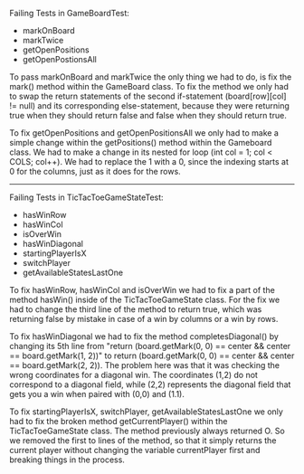 Failing Tests in GameBoardTest:

- markOnBoard
- markTwice
- getOpenPositions
- getOpenPostionsAll

To pass markOnBoard and markTwice the only thing we had to do, is fix the mark() method within the GameBoard class. To fix
the method we only had to swap the return statements of the second if-statement (board[row][col] != null) and its 
corresponding else-statement, because they were returning true when they should return false and false when they should
return true. 

To fix getOpenPositions and getOpenPositionsAll we only had to make a simple change within the getPositions() method within 
the Gameboard class. We had to make a change in its nested for loop (int col = 1; col < COLS; col++). We had to replace the 1
with a 0, since the indexing starts at 0 for the columns, just as it does for the rows.

---

Failing Tests in TicTacToeGameStateTest:
- hasWinRow
- hasWinCol
- isOverWin
- hasWinDiagonal
- startingPlayerIsX
- switchPlayer
- getAvailableStatesLastOne

To fix hasWinRow, hasWinCol and isOverWin we had to fix a part of the method hasWin() inside of the TicTacToeGameState class. 
For the fix we had to change the third line of the method to return true, which was returning false by mistake in case of a 
win by columns or a win by rows.

To fix hasWinDiagonal we had to fix the method completesDiagonal() by changing its 5th line from "return (board.getMark(0, 0) == center && center == board.getMark(1, 2))"
to return (board.getMark(0, 0) == center && center == board.getMark(2, 2)). The problem here was that it was checking the wrong
coordinates for a diagonal win. The coordinates (1,2) do not correspond to a diagonal field, while (2,2) represents the diagonal
field that gets you a win when paired with (0,0) and (1.1).

To fix startingPlayerIsX, switchPlayer, getAvailableStatesLastOne we only had to fix the broken method getCurrentPlayer() 
within the TicTacToeGameState class. The method previously always returned O. So we removed the first to lines of the method, so that it simply
returns the current player without changing the variable currentPlayer first and breaking things in the process.